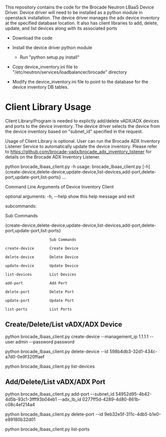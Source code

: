 This repository contains the code for the Brocade Neutron LBaaS Device Driver.
Device driver will need to be installed as a python module in openstack installation.
The device driver manages the adx device inventory at the specified database location.
It also has client libraries to add, delete, update, and list devices along with its associated ports

- Download the code

- Install the device driver python module

    - Run "python setup.py install"

- Copy device_inventory.ini file to "/etc/neutron/services/loadbalancer/brocade" directory

- Modify the device_inventory.ini file to point to the database for the device inventory DB tables.


Client Library Usage
====================

Client Library/Program is needed to explictly add/delete vADX/ADX devices and
ports to the device inventory. The device driver selects the device from the 
device inventory based on "subnet_id" specified in the request.

Usage of Client Library is optional. User can run the Brocade ADX Inventory Listener
Service to automatically update the device inventory. 
Please refer to https://github.com/brocade-vadx/brocade_adx_inventory_listener for details
on the Brocade ADX Inventory Listener.

python brocade_lbaas_client.py -h
usage: brocade_lbaas_client.py [-h]
                               {create-device,delete-device,update-device,list-devices,add-port,delete-port,update-port,list-ports}
                               ...

Command Line Arguments of Device Inventory Client

optional arguments:
  -h, --help            show this help message and exit

subcommands:

  Sub Commands

  {create-device,delete-device,update-device,list-devices,add-port,delete-port,update-port,list-ports}

                        Sub Commands

    create-device       Create Device

    delete-device       Delete Device

    update-device       Update Device

    list-devices        List Devices

    add-port            Add Port

    delete-port         Delete Port

    update-port         Update Port

    list-ports          List Ports

Create/Delete/List vADX/ADX Device
----------------------------------

python brocade_lbaas_client.py create-device --management_ip 1.1.1.1 --user admin --password password

python brocade_lbaas_client.py delete-device --id 598b4db3-32d1-434c-a7d0-0e9f320ffaef

python brocade_lbaas_client.py list-devices

Add/Delete/List vADX/ADX Port
------------------------------

python brocade_lbaas_client.py add-port --subnet_id 54952d95-4b42-4d5b-93c1-3fff93b04eb1 --adx_lb_id 0277ff5d-4289-4d80-861b-c08c4ef214a4

python brocade_lbaas_client.py delete-port --id 9eb32e5f-311c-4db5-b1e0-e89180b32d01

python brocade_lbaas_client.py list-ports

